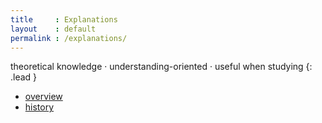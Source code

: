 ```yaml
---
title     : Explanations
layout    : default
permalink : /explanations/
---
```


theoretical knowledge · understanding-oriented · useful when studying
{: .lead }

- [overview](overview)
- [history](history)
